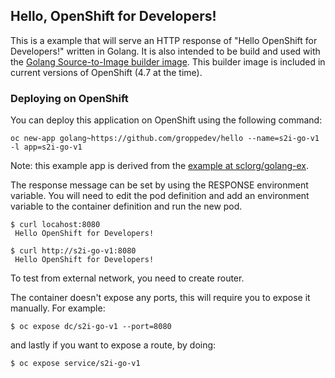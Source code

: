 ## Hello, OpenShift for Developers! ##
This is a example that will serve an HTTP response of "Hello OpenShift for Developers!" written in Golang. It is also
intended to be build and used with the [Golang Source-to-Image builder image](https://github.com/sclorg/golang-container).  This builder image is included in current versions of OpenShift (4.7 at the time).

### Deploying on OpenShift
You can deploy this application on OpenShift using the following command:

```shell
oc new-app golang~https://github.com/groppedev/hello --name=s2i-go-v1 -l app=s2i-go-v1
```

Note: this example app is derived from the [example at sclorg/golang-ex](https://github.com/sclorg/golang-ex).

The response message can be set by using the RESPONSE environment
variable.  You will need to edit the pod definition and add an
environment variable to the container definition and run the new pod.

    $ curl locahost:8080
     Hello OpenShift for Developers!
     
    $ curl http://s2i-go-v1:8080
     Hello OpenShift for Developers!

To test from external network, you need to create router.

The container doesn't expose any ports, this will require you to expose it manually.
For example:

    $ oc expose dc/s2i-go-v1 --port=8080

and lastly if you want to expose a route, by doing:

    $ oc expose service/s2i-go-v1
